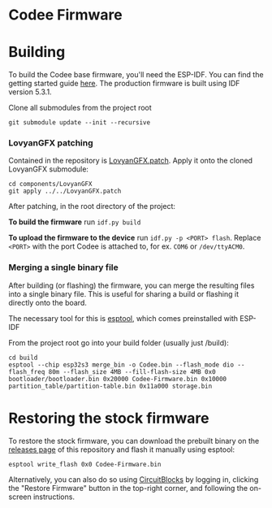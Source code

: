 # Codee Firmware

# Building

To build the Codee base firmware, you'll need the ESP-IDF. You can find the getting started
guide [here](https://docs.espressif.com/projects/esp-idf/en/latest/esp32/get-started/). The
production firmware is built using IDF version 5.3.1.

Clone all submodules from the project root

```shell
git submodule update --init --recursive
```

### LovyanGFX patching

Contained in the repository is [LovyanGFX.patch](LovyanGFX.patch).
Apply it onto the cloned LovyanGFX submodule:

```shell
cd components/LovyanGFX
git apply ../../LovyanGFX.patch
```

After patching, in the root directory of the project:

**To build the firmware** run ```idf.py build```

**To upload the firmware to the device** run ```idf.py -p <PORT> flash```. Replace `<PORT>` with
the port Codee is attached to, for ex. ```COM6``` or ```/dev/ttyACM0```.

### Merging a single binary file

After building (or flashing) the firmware, you can merge the resulting files into a single
binary file. This is useful for sharing a build or flashing it directly onto the board.

The necessary tool for this is [esptool](https://github.com/espressif/esptool), which comes
preinstalled with ESP-IDF

From the project root go into your build folder (usually just /build):

```shell
cd build
esptool --chip esp32s3 merge_bin -o Codee.bin --flash_mode dio --flash_freq 80m --flash_size 4MB --fill-flash-size 4MB 0x0 bootloader/bootloader.bin 0x20000 Codee-Firmware.bin 0x10000 partition_table/partition-table.bin 0x11a000 storage.bin
```

# Restoring the stock firmware

To restore the stock firmware, you can download the prebuilt binary on
the [releases page](https://github.com/CircuitMess/Codee-Firmware/releases) of this repository
and flash it manually using esptool:

```shell
esptool write_flash 0x0 Codee-Firmware.bin
```

Alternatively, you can also do so using [CircuitBlocks](https://code.circuitmess.com/) by
logging in, clicking the "Restore Firmware" button in the top-right corner, and following the
on-screen instructions.